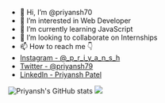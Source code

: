 - 👋 Hi, I’m @priyansh70
- 👀 I’m interested in Web Developer
- 🌱 I’m currently learning JavaScript
- 💞️ I’m looking to collaborate on Internships
- 📫 How to reach me 👇
- [Instagram - @_p_r_i_y_a_n_s_h](https://www.instagram.com/_p_r_i_y_a_n_s_h)
- [Twitter - @priyansh79](https://twitter.com/priyansh79)
- [LinkedIn - Priyansh Patel](https://www.linkedin.com/in/-priyanshpatel/)

![Priyansh's GitHub stats](https://github-readme-stats.vercel.app/api?username=priyansh70&theme=midnight-purple&show_icons=true)
[![](https://visitcount.itsvg.in/api?id=Priyans70&label=Profile%20Views&color=5&icon=2&pretty=false)](https://visitcount.itsvg.in)
